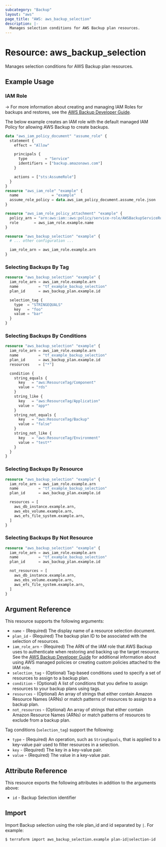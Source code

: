 ```yaml
---
subcategory: "Backup"
layout: "aws"
page_title: "AWS: aws_backup_selection"
description: |-
  Manages selection conditions for AWS Backup plan resources.
---
```


# Resource: aws_backup_selection

Manages selection conditions for AWS Backup plan resources.

## Example Usage

### IAM Role

-> For more information about creating and managing IAM Roles for backups and restores, see the [AWS Backup Developer Guide](https://docs.aws.amazon.com/aws-backup/latest/devguide/iam-service-roles.html).

The below example creates an IAM role with the default managed IAM Policy for allowing AWS Backup to create backups.

```terraform
data "aws_iam_policy_document" "assume_role" {
  statement {
    effect = "Allow"

    principals {
      type        = "Service"
      identifiers = ["backup.amazonaws.com"]
    }

    actions = ["sts:AssumeRole"]
  }
}
resource "aws_iam_role" "example" {
  name               = "example"
  assume_role_policy = data.aws_iam_policy_document.assume_role.json
}

resource "aws_iam_role_policy_attachment" "example" {
  policy_arn = "arn:aws:iam::aws:policy/service-role/AWSBackupServiceRolePolicyForBackup"
  role       = aws_iam_role.example.name
}

resource "aws_backup_selection" "example" {
  # ... other configuration ...

  iam_role_arn = aws_iam_role.example.arn
}
```

### Selecting Backups By Tag

```terraform
resource "aws_backup_selection" "example" {
  iam_role_arn = aws_iam_role.example.arn
  name         = "tf_example_backup_selection"
  plan_id      = aws_backup_plan.example.id

  selection_tag {
    type  = "STRINGEQUALS"
    key   = "foo"
    value = "bar"
  }
}
```

### Selecting Backups By Conditions

```terraform
resource "aws_backup_selection" "example" {
  iam_role_arn = aws_iam_role.example.arn
  name         = "tf_example_backup_selection"
  plan_id      = aws_backup_plan.example.id
  resources    = ["*"]

  condition {
    string_equals {
      key   = "aws:ResourceTag/Component"
      value = "rds"
    }
    string_like {
      key   = "aws:ResourceTag/Application"
      value = "app*"
    }
    string_not_equals {
      key   = "aws:ResourceTag/Backup"
      value = "false"
    }
    string_not_like {
      key   = "aws:ResourceTag/Environment"
      value = "test*"
    }
  }
}
```

### Selecting Backups By Resource

```terraform
resource "aws_backup_selection" "example" {
  iam_role_arn = aws_iam_role.example.arn
  name         = "tf_example_backup_selection"
  plan_id      = aws_backup_plan.example.id

  resources = [
    aws_db_instance.example.arn,
    aws_ebs_volume.example.arn,
    aws_efs_file_system.example.arn,
  ]
}
```

### Selecting Backups By Not Resource

```terraform
resource "aws_backup_selection" "example" {
  iam_role_arn = aws_iam_role.example.arn
  name         = "tf_example_backup_selection"
  plan_id      = aws_backup_plan.example.id

  not_resources = [
    aws_db_instance.example.arn,
    aws_ebs_volume.example.arn,
    aws_efs_file_system.example.arn,
  ]
}
```

## Argument Reference

This resource supports the following arguments:

* `name` - (Required) The display name of a resource selection document.
* `plan_id` - (Required) The backup plan ID to be associated with the selection of resources.
* `iam_role_arn` - (Required) The ARN of the IAM role that AWS Backup uses to authenticate when restoring and backing up the target resource. See the [AWS Backup Developer Guide](https://docs.aws.amazon.com/aws-backup/latest/devguide/access-control.html#managed-policies) for additional information about using AWS managed policies or creating custom policies attached to the IAM role.
* `selection_tag` - (Optional) Tag-based conditions used to specify a set of resources to assign to a backup plan.
* `condition` - (Optional) A list of conditions that you define to assign resources to your backup plans using tags.
* `resources` - (Optional) An array of strings that either contain Amazon Resource Names (ARNs) or match patterns of resources to assign to a backup plan.
* `not_resources` - (Optional) An array of strings that either contain Amazon Resource Names (ARNs) or match patterns of resources to exclude from a backup plan.

Tag conditions (`selection_tag`) support the following:

* `type` - (Required) An operation, such as `StringEquals`, that is applied to a key-value pair used to filter resources in a selection.
* `key` - (Required) The key in a key-value pair.
* `value` - (Required) The value in a key-value pair.

## Attribute Reference

This resource exports the following attributes in addition to the arguments above:

* `id` - Backup Selection identifier

## Import

Import Backup selection using the role plan_id and id separated by `|`. For example:

```
$ terraform import aws_backup_selection.example plan-id|selection-id
```
